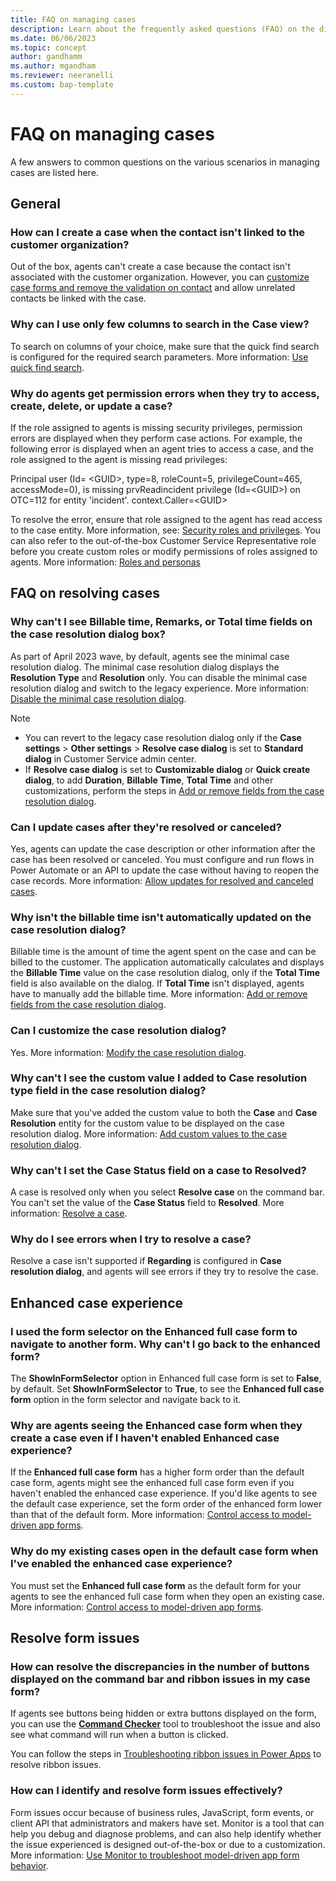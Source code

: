 ```yaml
---
title: FAQ on managing cases
description: Learn about the frequently asked questions (FAQ) on the different features in case management.
ms.date: 06/06/2023
ms.topic: concept
author: gandhamm
ms.author: mgandham
ms.reviewer: neeranelli
ms.custom: bap-template
---
```


# FAQ on managing cases

A few answers to common questions on the various scenarios in managing cases are listed here.

## General

### How can I create a case when the contact isn't linked to the customer organization?

Out of the box, agents can't create a case because the contact isn't associated with the customer organization. However, you can [customize case forms and remove the validation on contact](remove-validation-contact.md) and allow unrelated contacts be linked with the case. 

### Why can I use only few columns to search in the Case view?

 To search on columns of your choice, make sure that the quick find search is configured for the required search parameters. More information: [Use quick find search](/power-platform/admin/configure-relevance-search-organization#select-searchable-fields-and-filters-for-each-table).

### Why do agents get permission errors when they try to access, create, delete, or update a case?

If the role assigned to agents is missing security privileges, permission errors are displayed when they perform case actions. For example, the following error is displayed when an agent tries to access a case, and the role assigned to the agent is missing read privileges:

Principal user (Id= \<GUID>, type=8, roleCount=5, privilegeCount=465, accessMode=0), is missing prvReadincident privilege (Id=\<GUID>) on OTC=112 for entity 'incident'. context.Caller=\<GUID>

To resolve the error, ensure that role assigned to the agent has read access to the case entity. More information, see: [Security roles and privileges](/power-platform/admin/security-roles-privileges). You can also refer to the out-of-the-box Customer Service Representative role before you create custom roles or modify permissions of roles assigned to agents. More information: [Roles and personas](role-persona-mapping.md)


## FAQ on resolving cases

### Why can't I see Billable time, Remarks, or Total time fields on the case resolution dialog box?

As part of April 2023 wave, by default, agents see the minimal case resolution dialog. The minimal case resolution dialog displays the **Resolution Type** and **Resolution** only. You can disable the minimal case resolution dialog and switch to the legacy experience. More information: [Disable the minimal case resolution dialog](add-enhanced-case-management.md#disable-the-minimal-case-resolution-dialog). 

   > [!NOTE]
   > - You can revert to the legacy case resolution dialog only if the **Case settings** > **Other settings** > **Resolve case dialog** is set to **Standard dialog** in Customer Service admin center.
   > - If **Resolve case dialog**  is set to **Customizable dialog** or **Quick create dialog**, to add **Duration**, **Billable Time**, **Total Time** and other customizations, perform the steps in [Add or remove fields from the case resolution dialog](modify-case-resolution-dialog.md#add-or-remove-fields-from-the-case-resolution-dialog).


### Can I update cases after they're resolved or canceled?

Yes, agents can update the case description or other information after the case has been resolved or canceled. You must configure and run flows in Power Automate or an API to update the case without having to reopen the case records. More information: [Allow updates for resolved and canceled cases](update-resolved-canceled-cases.md).

### Why isn't the billable time isn't automatically updated on the case resolution dialog? 

Billable time is the amount of time the agent spent on the case and can be billed to the customer. The application automatically calculates and displays the **Billable Time** value on the case resolution dialog, only if the **Total Time** field is also available on the dialog. If **Total Time** isn't displayed, agents have to manually add the billable time. More information: [Add or remove fields from the case resolution dialog](modify-case-resolution-dialog.md#add-or-remove-fields-from-the-case-resolution-dialog).

### Can I customize the case resolution dialog?

Yes. More information: [Modify the case resolution dialog](modify-case-resolution-dialog.md).

### Why can't I see the custom value I added to Case resolution type field in the case resolution dialog?

Make sure that you've added the custom value to both the **Case** and **Case Resolution** entity for the custom value to be displayed on the case resolution dialog. More information: [Add custom values to the case resolution dialog](modify-case-resolution-dialog.md#add-custom-values-to-the-case-resolution-dialog).

### Why can't I set the Case Status field on a case to Resolved?

A case is resolved only when you select **Resolve case** on the command bar. You can't set the value of the **Case Status** field to **Resolved**. More information: [Resolve a case](customer-service-hub-user-guide-resolve-cancel-reassign-a-case.md#resolve-a-case).

### Why do I see errors when I try to resolve a case?

 Resolve a case isn't supported if **Regarding** is configured in **Case resolution dialog**, and agents will see errors if they try to resolve the case.

## Enhanced case experience

### I used the form selector on the Enhanced full case form to navigate to another form. Why can't I go back to the enhanced form?

The **ShowInFormSelector** option in Enhanced full case form is set to **False**, by default.  Set **ShowInFormSelector** to **True**, to see the **Enhanced full case form** option in the form selector and navigate back to it.

### Why are agents seeing the Enhanced case form when they create a case even if I haven't enabled Enhanced case experience?

If the **Enhanced full case form** has a higher form order than the default case form, agents might see the enhanced full case form even if you haven't enabled the enhanced case experience. If you'd like agents to see the default case experience, set the form order of the enhanced form lower than that of the default form. More information: [Control access to model-driven app forms](/power-apps/maker/model-driven-apps/control-access-forms#set-the-form-order).

### Why do my existing cases open in the default case form when I've enabled the enhanced case experience?

You must set the **Enhanced full case form** as the default form for your agents to see the enhanced full case form when they open an existing case. More information: [Control access to model-driven app forms](/power-apps/maker/model-driven-apps/control-access-forms).

## Resolve form issues

### How can resolve the discrepancies in the number of buttons displayed on the command bar and ribbon issues in my case form?

If agents see buttons being hidden or extra buttons displayed on the form, you can use the [**Command Checker**](https://powerapps.microsoft.com/blog/introducing-command-checker-for-model-app-ribbons/) tool to troubleshoot the issue and also see what command will run when a button is clicked.

You can follow the steps in [Troubleshooting ribbon issues in Power Apps](/troubleshoot/power-platform/power-apps/create-and-use-apps/ribbon-issues) to resolve ribbon issues.

### How can I identify and resolve form issues effectively?

Form issues occur because of business rules, JavaScript, form events, or client API that administrators and makers have set. Monitor is a tool that can help you debug and diagnose problems, and can also help identify whether the issue experienced is designed out-of-the-box or due to a customization. More information: [Use Monitor to troubleshoot model-driven app form behavior](/power-apps/maker/model-driven-apps/monitor-form-checker).
